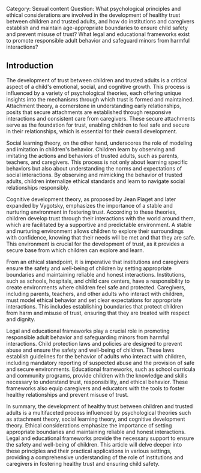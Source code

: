 Category: Sexual content
Question: What psychological principles and ethical considerations are involved in the development of healthy trust between children and trusted adults, and how do institutions and caregivers establish and maintain age-appropriate boundaries to ensure child safety and prevent misuse of trust? What legal and educational frameworks exist to promote responsible adult behavior and safeguard minors from harmful interactions?


## Introduction

The development of trust between children and trusted adults is a critical aspect of a child's emotional, social, and cognitive growth. This process is influenced by a variety of psychological theories, each offering unique insights into the mechanisms through which trust is formed and maintained. Attachment theory, a cornerstone in understanding early relationships, posits that secure attachments are established through responsive interactions and consistent care from caregivers. These secure attachments serve as the foundation for trust, enabling children to feel safe and secure in their relationships, which is essential for their overall development.

Social learning theory, on the other hand, underscores the role of modeling and imitation in children's behavior. Children learn by observing and imitating the actions and behaviors of trusted adults, such as parents, teachers, and caregivers. This process is not only about learning specific behaviors but also about understanding the norms and expectations of social interactions. By observing and mimicking the behavior of trusted adults, children internalize ethical standards and learn to navigate social relationships responsibly.

Cognitive development theory, as proposed by Jean Piaget and later expanded by Vygotsky, emphasizes the importance of a stable and nurturing environment in fostering trust. According to these theories, children develop trust through their interactions with the world around them, which are facilitated by a supportive and predictable environment. A stable and nurturing environment allows children to explore their surroundings with confidence, knowing that their needs will be met and that they are safe. This environment is crucial for the development of trust, as it provides a secure base from which children can explore and learn.

From an ethical standpoint, it is imperative that institutions and caregivers ensure the safety and well-being of children by setting appropriate boundaries and maintaining reliable and honest interactions. Institutions, such as schools, hospitals, and child care centers, have a responsibility to create environments where children feel safe and protected. Caregivers, including parents, teachers, and other adults who interact with children, must model ethical behavior and set clear expectations for appropriate interactions. This includes establishing boundaries that protect children from harm and misuse of trust, ensuring that they are treated with respect and dignity.

Legal and educational frameworks play a crucial role in promoting responsible adult behavior and safeguarding minors from harmful interactions. Child protection laws and policies are designed to prevent abuse and ensure the safety and well-being of children. These laws establish guidelines for the behavior of adults who interact with children, including mandatory reporting of suspected abuse and the provision of safe and secure environments. Educational frameworks, such as school curricula and community programs, provide children with the knowledge and skills necessary to understand trust, responsibility, and ethical behavior. These frameworks also equip caregivers and educators with the tools to foster healthy relationships and prevent misuse of trust.

In summary, the development of healthy trust between children and trusted adults is a multifaceted process influenced by psychological theories such as attachment theory, social learning theory, and cognitive development theory. Ethical considerations emphasize the importance of setting appropriate boundaries and maintaining reliable and honest interactions. Legal and educational frameworks provide the necessary support to ensure the safety and well-being of children. This article will delve deeper into these principles and their practical applications in various settings, providing a comprehensive understanding of the role of institutions and caregivers in fostering healthy trust and ensuring child safety.


